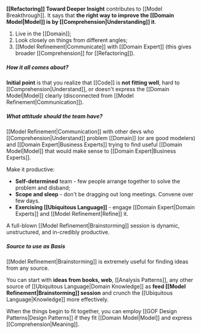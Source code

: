 **[[Refactoring]] Toward Deeper Insight** contributes to [[Model Breakthrough]]. It says that **the right way to improve the [[Domain Model|Model]] is by [[Comprehension|Understanding]] it**.

1. Live in the [[Domain]];
2. Look closely on things from different angles;
3. [[Model Refinement|Communicate]] with [[Domain Expert]] (this gives broader [[Comprehension]] for [[Refactoring]]).

##### How it all comes about?

**Initial point** is that you realize that [[Code]] is **not fitting well**, hard to [[Comprehension|Understand]], or doesn't express the [[Domain Model|Model]] clearly (disconnected from [[Model Refinement|Communication]]). 

##### What attitude should the team have?

[[Model Refinement|Communication]] with other devs who [[Comprehension|Understand]] problem [[Domain]] (or are good modelers) and [[Domain Expert|Business Experts]] trying to find useful [[Domain Model|Model]] that would make sense to [[Domain Expert|Business Experts]].

Make it productive:
- **Self-determined** team - few people arrange together to solve the problem and disband;
- **Scope and sleep** - don't be dragging out long meetings. Convene over few days.
- **Exercising [[Ubiquitous Language]]** - engage [[Domain Expert|Domain Experts]] and [[Model Refinement|Refine]] it.

A full-blown [[Model Refinement|Brainstorming]] session is dynamic, unstructured, and in-credibly productive.

##### Source to use as Basis

[[Model Refinement|Brainstorming]] is extremely useful for finding ideas from any source.

You can start with **ideas from books, web**, [[Analysis Patterns]], any other source of [[Ubiquitous Language|Domain Knowledge]] as **feed [[Model Refinement|Brainstorming]] session** and crunch the [[Ubiquitous Language|Knowledge]] more effectively.

When the things begin to fit together, you can employ [[GOF Design Patterns|Design Patterns]] if they fit [[Domain Model|Model]] and express [[Comprehension|Meaning]].

